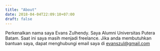 ```yaml
---
title: "About"
date: 2018-04-04T22:09:10+07:00
draft: false
---
```


Perkenalkan nama saya Evans Zulhendy. Saya Alumni Universitas Putera Batam. Saat ini saya masih menjadi freelance. Jika anda membutuhkan bantuan saya, dapat menghubungi email saya di <a href="mailto:evanszul@gmail.com"> evanszul@gmail.com </a>
